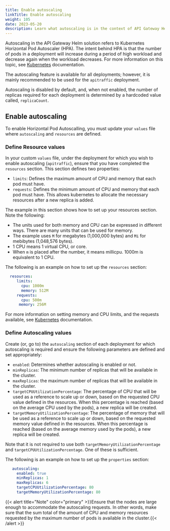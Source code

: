 ```yaml
---
title: Enable autoscaling
linkTitle: Enable autoscaling
weight: 105
date: 2023-05-20
description: Learn what autoscaling is in the context of API Gateway Helm chart, and how to enable this feature in your cluster.
---
```


Autoscaling in the API Gateway Helm solution refers to Kubernetes Horizontal Pod Autoscaler (HPA). The intent behind HPA is that the number of pods in a deployment will increase during a period of high workload and decrease again when the workload decreases. For more information on this topic, see [Kubernetes](https://kubernetes.io/docs/tasks/run-application/horizontal-pod-autoscale/) documentation.

The autoscaling feature is available for all deployments; however, it is mainly recommended to be used for the `apitraffic` deployment.

Autoscaling is disabled by default, and, when not enabled, the number of replicas required for each deployment is determined by a hardcoded value called, `replicaCount`.

## Enable autoscaling

To enable Horizontal Pod Autoscalling, you must update your `values` file where `autoscaling` and `resources` are defined.

### Define Resource values

In your custom `values` file, under the deployment for which you wish to enable autoscaling (`apitraffic`), ensure that you have completed the `resources` section. This section defines two properties:

* `limits`: Defines the maximum amount of CPU and memory that each pod must have.
* `requests`: Defines the minimum amount of CPU and memory that each pod must have. This allows kubernetes to allocate the necessary resources after a new replica is added.

The example in this section shows how to set up your resources section. Note the following:

* The units used for both memory and CPU can be expressed in different ways. There are many units that can be used for memory.
* The example uses `M` for megabytes (1,000,000 bytes) and `Mi` for mebibytes (1,048,576 bytes).
* 1 CPU means 1 virtual CPU, or core.
* When `m` is placed after the number, it means millicpu. 1000m is equivalent to 1 CPU.

The following is an example on how to set up the `resources` section:

```yaml
  resources:
     limits:
       cpu: 1000m
       memory: 512M
     requests:
       cpu: 500m
      memory: 256M
```

For more information on setting memory and CPU limits, and the requests available, see [Kubernetes](https://kubernetes.io/docs/tasks/configure-pod-container/) documentation.

### Define Autoscaling values

Create (or, go to) the `autoscaling` section of each deployment for which autoscaling is required and ensure the following parameters are defined and set appropriately:

* `enabled`: Determines whether autoscaling is enabled or not.
* `minReplicas`: The minimum number of replicas that will be available in the cluster.
* `maxReplicas`: the maximum number of replicas that will be available in the cluster.
* `targetCPUUtilizationPercentage`: The percentage of CPU that will be used as a reference to scale up or down, based on the requested CPU value defined in the resources. When this percentage is reached (based on the average CPU used by the pods), a new replica will be created.
* `targetMemoryUtilizationPercentage`: The percentage of memory that will be used as a reference to scale up or down, based on the requested memory value defined in the resources. When this percentage is reached (based on the average memory used by the pods), a new replica will be created.

Note that it is not required to use both `targetMemoryUtilizationPercentage` and `targetCPUUtilizationPercentage`. One of these is sufficient.

The following is an example on how to set up the `properties` section:

```yaml
   autoscaling:
     enabled: true
     minReplicas: 1
     maxReplicas: 6
     targetCPUUtilizationPercentage: 80
     targetMemoryUtilizationPercentage: 80
```

{{< alert title="Note" color="primary" >}}Ensure that the nodes are large enough to accommodate the autoscaling requests. In other words, make sure that the sum total of the amount of CPU and memory resources requested by the maximum number of pods is available in the cluster.{{< /alert >}}